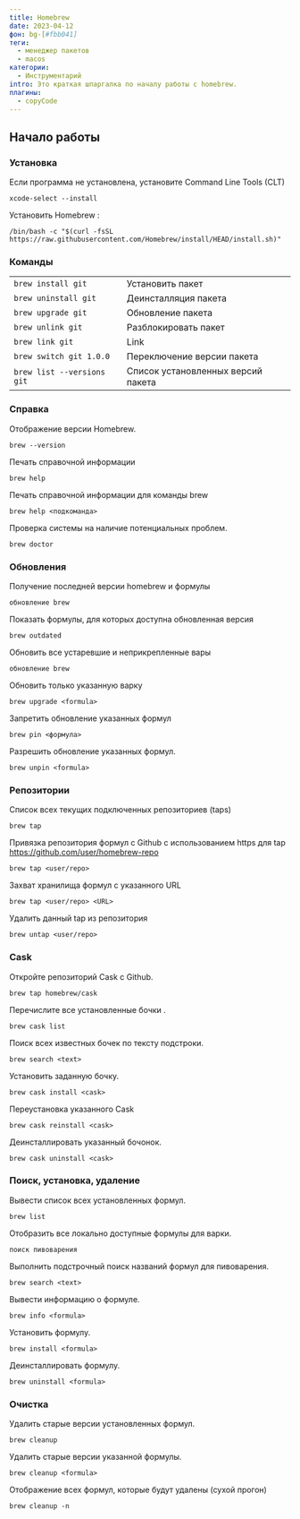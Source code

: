 ```yaml
---
title: Homebrew
date: 2023-04-12
фон: bg-[#fbb041]
теги:
  - менеджер пакетов
  - macos
категории:
  - Инструментарий
intro: Это краткая шпаргалка по началу работы с homebrew.
плагины:
  - copyCode
---
```


## Начало работы

### Установка

Если программа не установлена, установите Command Line Tools (CLT)

```
xcode-select --install
```

Установить Homebrew :

```
/bin/bash -c "$(curl -fsSL https://raw.githubusercontent.com/Homebrew/install/HEAD/install.sh)"
```

### Команды

| | |
|----------------------------------|----------------------------------------|
| ``` brew install git ``` | Установить пакет |
| ``` brew uninstall git ``` | Деинсталляция пакета |
| ``` brew upgrade git ``` | Обновление пакета |
| ``` brew unlink git ``` | Разблокировать пакет |
| ``` brew link git ``` | Link |
| ``` brew switch git 1.0.0 ``` | Переключение версии пакета |
| ``` brew list --versions git ``` | Список установленных версий пакета |


### Справка

Отображение версии Homebrew.
````
brew --version
````
Печать справочной информации
````
brew help
````
Печать справочной информации для команды brew
````
brew help <подкоманда>
````
Проверка системы на наличие потенциальных проблем.
````
brew doctor
````

### Обновления

Получение последней версии homebrew и формулы
```
обновление brew
```
Показать формулы, для которых доступна обновленная версия
```
brew outdated
```
Обновить все устаревшие и неприкрепленные вары
```
обновление brew
```
Обновить только указанную варку
```
brew upgrade <formula>
```
Запретить обновление указанных формул
```
brew pin <формула>
```
Разрешить обновление указанных формул.
```
brew unpin <formula>
```

### Репозитории

Список всех текущих подключенных репозиториев (taps)
```
brew tap
```
Привязка репозитория формул с Github с использованием https для tap https://github.com/user/homebrew-repo
```
brew tap <user/repo>
```
Захват хранилища формул с указанного URL
```
brew tap <user/repo> <URL>
```
Удалить данный tap из репозитория
```
brew untap <user/repo>
```

### Cask

Откройте репозиторий Cask с Github.
```
brew tap homebrew/cask
```
Перечислите все установленные бочки .
```
brew cask list
```
Поиск всех известных бочек по тексту подстроки.
```
brew search <text>
```
Установить заданную бочку.
```
brew cask install <cask>
```
Переустановка указанного Cask
```
brew cask reinstall <cask>
```
Деинсталлировать указанный бочонок.
```
brew cask uninstall <cask>
```

### Поиск, установка, удаление

Вывести список всех установленных формул.
```
brew list
```
Отобразить все локально доступные формулы для варки.
```
поиск пивоварения
```
Выполнить подстрочный поиск названий формул для пивоварения.
```
brew search <text>
```
Вывести информацию о формуле.
```
brew info <formula>
```
Установить формулу.
```
brew install <formula>
```
Деинсталлировать формулу.
```
brew uninstall <formula>
```

### Очистка

Удалить старые версии установленных формул.
```
brew cleanup
```
Удалить старые версии указанной формулы.
```
brew cleanup <formula>
```
Отображение всех формул, которые будут удалены (сухой прогон)
```
brew cleanup -n
```
